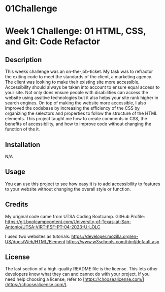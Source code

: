 # 01Challenge
# Week 1 Challenge: 01 HTML, CSS, and Git: Code Refactor

## Description

This weeks challenge was an on-the-job-ticket. My task was to refractor the exiting code to meet the standards of the client, a marketing agency. 
The client was looking to make their existing site more accessible. Accessibility should always be taken into account to ensure equal access to your site.
Not only does ensure people with disabilities can access the website using assitive technologies but it also helps your site rank higher in search engines. 
On top of making the website more accessible, I also improved the codebase by increasing the efficiency of the CSS by organizing the selectors and properties to follow the structure of the HTML elements. 
This project taught me how to create comments in CSS, the benefits of accessibility, and how to improve code without changing the function of the it. 

## Installation

N/A

## Usage

You can use this project to see how easy it is to add accessibility to features to your website without changing the overall style or function. 

## Credits

My original code came from UTSA Coding Bootcamp. 
GitHub Profile: https://git.bootcampcontent.com/University-of-Texas-at-San-Antonio/UTSA-VIRT-FSF-PT-04-2023-U-LOLC

I used two websites as tutorials:
https://developer.mozilla.org/en-US/docs/Web/HTML/Element
https://www.w3schools.com/html/default.asp

## License

The last section of a high-quality README file is the license. This lets other developers know what they can and cannot do with your project. If you need help choosing a license, refer to [https://choosealicense.com/](https://choosealicense.com/).
